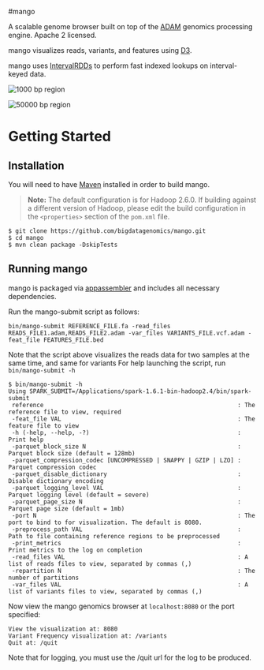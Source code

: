 #mango

A scalable genome browser built on top of the [ADAM](https://github.com/bigdatagenomics/adam) genomics processing engine. Apache 2 licensed.

mango visualizes reads, variants, and features using [D3](http://d3js.org/).

mango uses [IntervalRDDs](https://github.com/akmorrow13/spark-intervalrdd) to perform fast indexed lookups on interval-keyed data.

![1000 bp region](https://raw.github.com/bigdatagenomics/mango/master/images/1k_chrM.png)

![50000 bp region](https://raw.github.com/bigdatagenomics/mango/master/images/50k_chr11.png)
# Getting Started

## Installation
You will need to have [Maven](http://maven.apache.org/) installed in order to build mango.

> **Note:** The default configuration is for Hadoop 2.6.0. If building against a different
> version of Hadoop, please edit the build configuration in the `<properties>` section of
> the `pom.xml` file.

```
$ git clone https://github.com/bigdatagenomics/mango.git
$ cd mango
$ mvn clean package -DskipTests
```
## Running mango
mango is packaged via [appassembler](http://mojo.codehaus.org/appassembler/appassembler-maven-plugin/) and includes all necessary dependencies.

Run the mango-submit script as follows:
```
bin/mango-submit REFERENCE_FILE.fa -read_files READS_FILE1.adam,READS_FILE2.adam -var_files VARIANTS_FILE.vcf.adam -feat_file FEATURES_FILE.bed
```
Note that the script above visualizes the reads data for two samples at the same time, and same for variants
For help launching the script, run `bin/mango-submit -h`
````
$ bin/mango-submit -h
Using SPARK_SUBMIT=/Applications/spark-1.6.1-bin-hadoop2.4/bin/spark-submit
 reference                                                       : The reference file to view, required
 -feat_file VAL                                                  : The feature file to view
 -h (-help, --help, -?)                                          : Print help
 -parquet_block_size N                                           : Parquet block size (default = 128mb)
 -parquet_compression_codec [UNCOMPRESSED | SNAPPY | GZIP | LZO] : Parquet compression codec
 -parquet_disable_dictionary                                     : Disable dictionary encoding
 -parquet_logging_level VAL                                      : Parquet logging level (default = severe)
 -parquet_page_size N                                            : Parquet page size (default = 1mb)
 -port N                                                         : The port to bind to for visualization. The default is 8080.
 -preprocess_path VAL                                            : Path to file containing reference regions to be preprocessed
 -print_metrics                                                  : Print metrics to the log on completion
 -read_files VAL                                                 : A list of reads files to view, separated by commas (,)
 -repartition N                                                  : The number of partitions
 -var_files VAL                                                  : A list of variants files to view, separated by commas (,)
 ````
 Now view the mango genomics browser at `localhost:8080` or the port specified:
```
View the visualization at: 8080
Variant Frequency visualization at: /variants
Quit at: /quit
```
Note that for logging, you must use the /quit url for the log to be produced.
